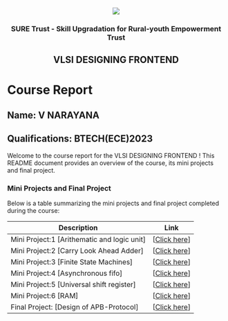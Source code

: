 <!-- PROJECT LOGO -->
<br />

<div align="center">
   <img src='https://user-images.githubusercontent.com/73131499/166115643-d3187f47-d38f-41b2-ae42-5ecbbc60de14.png' />


<h3 align="center">SURE Trust - Skill Upgradation for Rural-youth Empowerment Trust</h3>
  <h2> VLSI DESIGNING FRONTEND </h2>
</div>

# Course Report

## Name: V NARAYANA

## Qualifications: BTECH(ECE)2023

Welcome to the course report for the  VLSI DESIGNING FRONTEND ! This README document provides an overview of the course, its mini projects and final project.

### Mini Projects and Final Project

Below is a table summarizing the mini projects and final project completed during the course:

| Description                               | Link                                    |
|-------------------------------------------|-----------------------------------------|
| Mini Project:1 [Arithematic and logic unit]               | [<a href="https://github.com/sure-trust/G9_VLSI/blob/main/Mini%20Projects/V%20NARAYANA/alu.v">Click here</a>]                         |
| Mini Project:2 [Carry Look Ahead Adder]                 | [<a href="https://github.com/sure-trust/G9_VLSI/blob/main/Mini%20Projects/V%20NARAYANA/look_ahead_adder.v">Click here</a>]                         |
| Mini Project:3 [Finite State Machines]                  | [<a href="https://github.com/sure-trust/G9_VLSI/blob/main/Mini%20Projects/V%20NARAYANA/mealy_1010.v">Click here</a>]                         |
| Mini Project:4 [Asynchronous fifo]             | [<a href="https://github.com/sure-trust/G9_VLSI/blob/main/Mini%20Projects/V%20NARAYANA/asynch_fifo.v">Click here</a>]                         |
| Mini Project:5 [Universal shift register]                             | [<a href="https://github.com/sure-trust/G9_VLSI/blob/main/Mini%20Projects/V%20NARAYANA/usr.v">Click here</a>]                         |
| Mini Project:6 [RAM]                          | [<a href="https://github.com/sure-trust/G9_VLSI/blob/main/Mini%20Projects/V%20NARAYANA/ram12.v">Click here</a>]                         |
| Final Project: [Design of APB-Protocol]                 | [<a href="https://github.com/sure-trust/G9_VLSI/blob/main/Final%20Capstone%20Project/V%20NARAYANA/apb_protocol.v">Click here</a>]